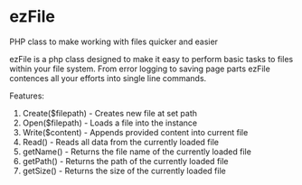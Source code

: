# ezFile
PHP class to make working with files quicker and easier

 ezFile is a php class designed to make it easy to perform basic tasks to
 files within your file system. From error logging to saving page parts
 ezFile contences all your efforts into single line commands.

 Features:
 1. Create($filepath) - Creates new file at set path
 2. Open($filepath) - Loads a file into the instance
 3. Write($content) - Appends provided content into current file
 4. Read() - Reads all data from the currently loaded file
 5. getName() - Returns the file name of the currently loaded file
 6. getPath() - Returns the path of the currently loaded file
 7. getSize() - Returns the size of the currently loaded file
